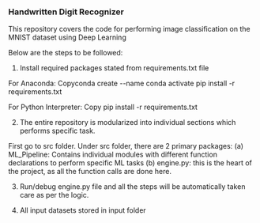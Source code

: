 ### Handwritten Digit Recognizer ###

This repository covers the code for performing image classification on the MNIST dataset using Deep Learning

Below are the steps to be followed:

1. Install required packages stated from requirements.txt file


For Anaconda:
Copyconda create --name <yourenvname>
conda activate <yourenvname>
pip install -r requirements.txt

For Python Interpreter:
Copy pip install -r requirements.txt

2. The entire repository is modularized into individual sections which performs specific task.

First go to src folder.
Under src folder, there are 2 primary packages:
	(a) ML_Pipeline: Contains individual modules with different function declarations to perform specific ML tasks
	(b) engine.py: this is the heart of the project, as all the function calls are done here.

3. Run/debug engine.py file and all the steps will be automatically taken care as per the logic.

4. All input datasets stored in input folder

